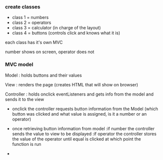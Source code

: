 ### create classes
- class 1 = numbers
- class 2 = operators
- class 3 = calculator (in charge of the layout)
- class 4 = buttons (controls click and knows what it is)

each class has it's own MVC

number shows on screen, operator does not 



### MVC model

Model : holds buttons and their values

View : renders the page (creates HTML that will show on browser)

Controller : holds onclick eventListeners and gets info from the model and  
    sends it to the view 


- onclick the controller requests button information from the Model (which button was clicked and what value is assigned, is it a number or an operator)

- once retrieving button information from model 
    :if number the controller sends the value to view to be displayed
    :if operator the controller stores the value of the operator until equal is clicked at which point the function is run

- 